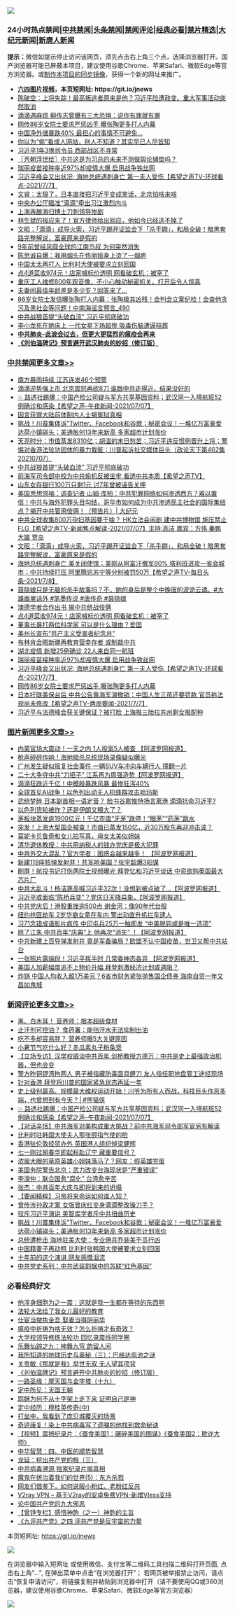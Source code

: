 ![](https://raw.githubusercontent.com/fqnews/bnews/master/64photo/fqnews-qr.jpg)

<div id="tt">
<h3>24小时热点禁闻|<a href="#%E4%B8%AD%E5%85%B1%E7%A6%81%E9%97%BB%E6%9B%B4%E5%A4%9A%E6%96%87%E7%AB%A0">中共禁闻</a>|<a href="#%E5%9B%BE%E7%89%87%E6%96%B0%E9%97%BB%E6%9B%B4%E5%A4%9A%E6%96%87%E7%AB%A0">头条禁闻</a>|<a href="#%E6%96%B0%E9%97%BB%E8%AF%84%E8%AE%BA%E6%9B%B4%E5%A4%9A%E6%96%87%E7%AB%A0">禁闻评论|<a href="#%E5%BF%85%E7%9C%8B%E7%BB%8F%E5%85%B8%E5%A5%BD%E6%96%87">经典必看|<a href="/video.md#%E7%A6%81%E7%89%87%E7%B2%BE%E9%80%89">禁片精选</a>|<a href="https://github.com/fqnews/djy/blob/master/gb/nf1351518.md#1">大纪元新闻</a>|<a href="https://github.com/fqnews/ntdtv/blob/master/gb/prog204.md#1">新唐人新闻</a></h3>
<div><b>提示：</b>微信如提示停止访问该网页，须先点击右上角三个点，选择浏览器打开。国产浏览器可能已屏蔽本项目，建议使用谷歌Chrome、苹果Safari、微软Edge等官方浏览器。或<a href="https://github.com/fqnews/bnews/blob/master/%E5%88%B6%E4%BD%9Cgit%E7%A6%81%E9%97%BB%E9%95%9C%E5%83%8F.md">制作本项目的同步镜像</a>，获得一个新的网址来推广。</div>
<ul>
<li><b><a href="http://d1.bdrive.tk/64.mp4" target="_blank">六四图片视频</a>，本页短网址: https://git.io/jnews</b></li>
<li><a href="/bannedvideo/20210707/1582306.md">陈破空：上将失踪！最高叛逃者原来是他？习近平险遭政变。重大军事活动突然取消</a></li>
<li><a href="/cbnews/20210707/1582294.md">滴滴遇麻烦 柳传志曾曝有三大恐惧：说你有罪就有罪</a></li>
<li><a href="/cbnews/20210707/1582379.md">网传86岁女院士要求严惩凶手 曝张陶更多打人内幕</a></li>
<li><a href="/finance/20210707/1582326.md">中国净外储暴跌40% 最担心的事情不可避免…</a></li>
<li><a href="/cnnews/20210708/1582849.md">你以为“偷”看成人网站，别人不知道？其实早已人尽皆知</a></li>
<li><a href="/cbnews/20210707/1582279.md">习近平1年3换司令员 西部战区不寻常</a></li>
<li><a href="/ssgc/20210708/1582621.md">〖兲朝浮世绘〗中共这是为习总的未来不测做舆论铺垫吗？</a></li>
<li><a href="/cbnews/20210708/1582554.md">瑞丽疫苗接种率近97%却疫情大爆 启用战争铁丝网</a></li>
<li><a href="/comments/20210708/1582497.md">习近平峰会又出状况; 海地总统遇刺身亡 第一夫人受伤【希望之声TV-环球看点-2021/7/7】</a></li>
<li><a href="/bannedvideo/20210707/1582261.md">文睿：太狠了，日本直接把习近平变成笑话，北京怕啥来啥</a></li>
<li><a href="/cnnews/20210707/1582251.md">中央办公厅瞄准“滴滴”牵出习江激烈内斗</a></li>
<li><a href="/ssgc/20210707/1582416.md">上海再酿海归博士刀刺领导惨剧</a></li>
<li><a href="/cnnews/20210708/1582819.md">林生斌的报应来了！官方律师给出回应，他如今已经逃不掉了</a></li>
<li><a href="/cbnews/20210708/1582657.md">文昭：「滴滴」成导火索，习近平踢开证监会下「杀手鐧」，和局全破！暗黑套路完整解说，富豪原来是假的</a></li>
<li><a href="/cnnews/20210707/1582327.md">9年前曾经风靡全球的江南鸟叔 为何突然消失</a></li>
<li><a href="/yule/20210707/1582364.md">陈思诚自爆：我用烟头在佟丽娅身上烫了一烟疤</a></li>
<li><a href="/cnnews/20210708/1582558.md">中国太太再打人 比利时大使被要求立刻回国</a></li>
<li><a href="/cbnews/20210708/1582587.md">点4道菜收974元！店家喊标价透明 网看破玄机：被宰了</a></li>
<li><a href="/funmedia/20210708/1582817.md">重庆工人维修800年观音像，不小心触动秘密机关，打开后令人惊喜</a></li>
<li><a href="/lifebaike/20210707/1582380.md">夫妻间最佳年龄差是多少岁？回答来了…</a></li>
<li><a href="/comments/20210708/1582654.md">86岁女院士发信曝张陶打人内幕：张陶极其凶残！会判会立案纪检！会查他贪污及黑社会等问题！中南海谣言预言_490</a></li>
<li><a href="/cbnews/20210708/1582728.md">中共战狼首提“头破血流” 习近平彻底破功</a></li>
<li><a href="/yule/20210708/1582525.md">李小龙死在她床上 一代女星下场超惨 吸毒伤脑遭逼陪葬</a></li>
<li><b><a href="/comments/20200211/1275071.md" target="_blank">中共肺炎-此波会过去，但更大更猛烈的瘟疫会再来</a></b></li>
<li><b><a href="/comments/20200207/1272816.md" target="_blank">《刘伯温碑记》预言避开武汉肺炎的妙招（修订版）</a></b></li>
</ul>
</div>

<div class="catlist">
<h3><a href="/cbnews/" target="_blank">中共禁闻</a><span><a href="/cbnews/" target="_blank" rel="nofollow">更多文章>></a></span></h3>
<ul>
<li><a href="/cbnews/20210708/1582990.md" target="_blank">南方暴雨持续 江苏连发46个预警</a></li>
<li><a href="/cbnews/20210708/1582888.md" target="_blank">滴滴逆势强上市 北京震怒再砍8刀 谁跟中共走得近，结果没好的</a></li>
<li><a href="/comments/20210708/1582871.md" target="_blank">💥 路透社踢爆：中国产检公司疑与军方共享基因资料；武汉同一入境航班52例确诊和感染【希望之声-午夜新闻-2021/07/07】</a></li>
<li><a href="/cbnews/20210708/1582813.md" target="_blank">因言获罪大陆前体制内人士揭冤狱真相</a></li>
<li><a href="/comments/20210708/1582812.md" target="_blank">挑战！川普集体诉”Twitter、Facebook和谷歌；秘密会议！一堆亿万富豪爱达荷小镇碰头；美通胀创13年来新高 多家超市计划涨价</a></li>
<li><a href="/cbnews/20210708/1582771.md" target="_blank">天亮时分：市值蒸发8310亿；胡温的末日愁苦；习近平违反惯例晋升上将；警惕对香港法轮功团体的暴力栽赃；川普起诉社交媒体巨头（政论天下第462集 20210707）</a></li>
<li><a href="/cbnews/20210708/1582728.md" target="_blank">中共战狼首提“头破血流” 习近平彻底破功</a></li>
<li><a href="/comments/20210708/1582711.md" target="_blank">前海军司令部中校为中共偷机反被坐牢 看透中共本质【希望之声TV】</a></li>
<li><a href="/cbnews/20210708/1582689.md" target="_blank">山东女存银行100万只剩1元 讨7年曾被诬告关押</a></li>
<li><a href="/cbnews/20210708/1582687.md" target="_blank">美国思想领袖：调查记者 山姆‧库柏：中共犯罪网络如何渗透西方？难以置信！中共与海外犯罪头目勾结，哥华市如何成为中共渗透民主社会的国际集结点？揭开中共管用伎俩！（预告片）| 大纪元</a></li>
<li><a href="/comments/20210708/1582668.md" target="_blank">中共全球收集800万孕妇基因要干啥？ HK立法会闹剧 建中共博物馆 施压禁止FLG【希望之声TV-新闻焦点解读-2021/07/07】主持:高洁  嘉宾：方伟 秦鹏 大雄 贾岛</a></li>
<li><a href="/cbnews/20210708/1582657.md" target="_blank">文昭：「滴滴」成导火索，习近平踢开证监会下「杀手鐧」，和局全破！暗黑套路完整解说，富豪原来是假的</a></li>
<li><a href="/comments/20210708/1582655.md" target="_blank">海地总统遇刺身亡 美关闭使馆；美刚从阿富汗撤军90% 塔利班进攻一省会城市；中共持续打压 阿里腾讯苏宁等分别被罚50万【希望之声TV-每日头条-2021/7/8】</a></li>
<li><a href="/comments/20210708/1582615.md" target="_blank">聂隐娘只是无脑的杀手故事吗？不，她的身后是整个中晚唐的波诡云谲。#大雄画里话外 #笔墨传说 #唐传奇 #聂隐娘</a></li>
<li><a href="/cbnews/20210708/1582588.md" target="_blank">澳德学者合作出书 揭中共统战伎俩</a></li>
<li><a href="/cbnews/20210708/1582587.md" target="_blank">点4道菜收974元！店家喊标价透明 网看破玄机：被宰了</a></li>
<li><a href="/cbnews/20210708/1582586.md" target="_blank">董事长暴打两位科学家 可以是什么理由？爱国</a></li>
<li><a href="/cbnews/20210708/1582571.md" target="_blank">美州长宣布“共产主义受害者纪念月”</a></li>
<li><a href="/cbnews/20210708/1582570.md" target="_blank">布林肯会晤新疆再教育营幸存者 或制裁中共</a></li>
<li><a href="/cbnews/20210708/1582555.md" target="_blank">湖北疫情 新增25例确诊 22人来自同一航班</a></li>
<li><a href="/cbnews/20210708/1582554.md" target="_blank">瑞丽疫苗接种率近97%却疫情大爆 启用战争铁丝网</a></li>
<li><a href="/comments/20210708/1582497.md" target="_blank">习近平峰会又出状况; 海地总统遇刺身亡 第一夫人受伤【希望之声TV-环球看点-2021/7/7】</a></li>
<li><a href="/cbnews/20210707/1582379.md" target="_blank">网传86岁女院士要求严惩凶手 曝张陶更多打人内幕</a></li>
<li><a href="/comments/20210707/1582325.md" target="_blank">日本吁联美保台后 中共公告黄海军演撤销；中国人生三孩还要罚款 官员称法规尚未修改【希望之声TV-两岸要闻-2021/7/7】</a></li>
<li><a href="/cbnews/20210707/1582317.md" target="_blank">习近平与法德峰会获关键保证？被打脸 上海推三胎拉苏州剩女推配种</a></li>

</ul>
</div>
<div class="catlist">
<h3><a href="/topimagenews/" target="_blank">图片新闻</a><span><a href="/topimagenews/" target="_blank" rel="nofollow">更多文章>></a></span></h3>
<ul>
<li><a href="/topimagenews/20210708/1582899.md" target="_blank">内蒙官场大震动！一天之内 1人投案5人被查 【阿波罗网报道】</a></li>
<li><a href="/topimagenews/20210708/1582726.md" target="_blank">枪声砰砰作响！海地暗杀总统现场录像疑似曝光</a></li>
<li><a href="/topimagenews/20210707/1582217.md" target="_blank">广州发生疑似报复社会事件 一辆SUV车冲向车辆行人 撞翻一片</a></li>
<li><a href="/topimagenews/20210707/1582216.md" target="_blank">二十大争夺中共“刀把子” 江系再为周强造势【阿波罗网报道】</a></li>
<li><a href="/topimagenews/20210707/1582113.md" target="_blank">滴滴狂跌近千亿！中概股暴跌风暴 最惨狂泻40%</a></li>
<li><a href="/topimagenews/20210707/1582028.md" target="_blank">全球首见AI战争！以色列出动无人机蜂群攻击哈玛斯</a></li>
<li><a href="/topimagenews/20210706/1581728.md" target="_blank">武统梦碎 日本副首相一语定音？ 脸书谷歌推特扬言离港 滴滴抗命习近平?</a></li>
<li><a href="/topimagenews/20210706/1581523.md" target="_blank">以色列货轮被炸？还是伊朗又糗大了？</a></li>
<li><a href="/topimagenews/20210706/1581506.md" target="_blank">茅板块蒸发逾1900亿元！千亿市值“牙茅”跌停！“眼茅”“药茅”跳水</a></li>
<li><a href="/topimagenews/20210706/1581505.md" target="_blank">突发！上海大型国企被查！市值已蒸发150亿，近30万股东再迎冲击波？</a></li>
<li><a href="/topimagenews/20210706/1581222.md" target="_blank">莫妮卡贝鲁奇和女儿拍写真，母女太美似姐妹</a></li>
<li><a href="/topimagenews/20210705/1580992.md" target="_blank">清华退休教授：中共用纳税人的钱办党庆是极大犯罪</a></li>
<li><a href="/topimagenews/20210705/1580819.md" target="_blank">中共外交大混乱？官方学者：困惑会越来越多！ 【阿波罗网报道】</a></li>
<li><a href="/topimagenews/20210705/1580483.md" target="_blank">新建119座核弹发射井！共军呛美国？张宇韶爆3阳谋</a></li>
<li><a href="/topimagenews/20210704/1580353.md" target="_blank">刷屏！航投书记打伤两院士视频曝光 拜登忆和习近平谈话 中资欲购英国最大芯片厂</a></li>
<li><a href="/topimagenews/20210704/1580198.md" target="_blank">中共大乱斗！杨洁篪高喊习近平32次！没想到被点破了&#8230;【阿波罗网报道】</a></li>
<li><a href="/topimagenews/20210704/1580090.md" target="_blank">习近平或面临“陈桥兵变”？党庆日天降异象。【阿波罗网报道】</a></li>
<li><a href="/topimagenews/20210704/1579925.md" target="_blank">中共党庆后！港股重挫逾500点 谢金河：像90年代台股</a></li>
<li><a href="/topimagenews/20210704/1579885.md" target="_blank">纽约抢匪劫车 2岁华裔女童在车内 警出动直升机拦车逮人</a></li>
<li><a href="/topimagenews/20210703/1579780.md" target="_blank">习71念错成语影片疯传 中印屯兵25万一触即发 “中美脱钩或是唯一选项”</a></li>
<li><a href="/topimagenews/20210703/1579613.md" target="_blank">除了江朱 中共百年“庆典”上 他再次“消失” ！【阿波罗网报道】</a></li>
<li><a href="/topimagenews/20210702/1579216.md" target="_blank">中共新建上百导弹发射井 竟是军备骗局？欧盟不认中国疫苗，世卫又帮中共站台</a></li>
<li><a href="/topimagenews/20210702/1578867.md" target="_blank">一张照片露端倪！习近平挥手时 几常委神态各异 【阿波罗网报道】</a></li>
<li><a href="/topimagenews/20210702/1578533.md" target="_blank">美国人加薪幅度追不上物价升幅 拜登刺激经济计划或遇阻？</a></li>
<li><a href="/topimagenews/20210701/1578374.md" target="_blank">炸锅 中国人均收入超1万美元？6省市财务紧张抛售国企债券 海南自贸一年文昌如鬼城</a></li>

</ul>
</div>
<div class="catlist">
<h3><a href="/comments/" target="_blank">新闻评论</a><span><a href="/comments/" target="_blank" rel="nofollow">更多文章>></a></span></h3>
<ul>
<li><a href="/comments/20210708/1582959.md" target="_blank">黑、白木耳！ 营养师：根本超级食材</a></li>
<li><a href="/comments/20210708/1582946.md" target="_blank">止汗剂可控油？ 食药署：能挡汗水无法抑制出油</a></li>
<li><a href="/comments/20210708/1582944.md" target="_blank">吃不多却容易胖？ 营养师曝5大关键原因</a></li>
<li><a href="/comments/20210708/1582943.md" target="_blank">小暑节气吃什么好？冬瓜素丸子粉条煲</a></li>
<li><a href="/comments/20210708/1582896.md" target="_blank">【立场专访】汉学权威谈中共百年 剑桥教授方德万：中共是史上最强政治机器，但也会变</a></li>
<li><a href="/comments/20210708/1582895.md" target="_blank">警方昨铜锣湾拘两人 男子被指藏防毒面具鎅刀 友人指任职地盘管工途经现场</a></li>
<li><a href="/comments/20210708/1582894.md" target="_blank">针对香港 拜登将川普的国家紧急状态再延一年</a></li>
<li><a href="/comments/20210708/1582877.md" target="_blank">史上级别最高、规模最大维权运动开始！川爷为所有人而战，科技巨头作恶多端，也曾想到有今天？│#熊猫侠</a></li>
<li><a href="/comments/20210708/1582871.md" target="_blank">💥 路透社踢爆：中国产检公司疑与军方共享基因资料；武汉同一入境航班52例确诊和感染【希望之声-午夜新闻-2021/07/07】</a></li>
<li><a href="/comments/20210708/1582869.md" target="_blank">【对话辛恬】中共海军对美构成重大挑战？前中共海军司令部军官另有解读</a></li>
<li><a href="/comments/20210708/1582868.md" target="_blank">比利时驻韩国大使夫人那张颐指气使的脸</a></li>
<li><a href="/comments/20210708/1582866.md" target="_blank">香港驻伦敦经贸办外 英国港人组织悼梁健辉</a></li>
<li><a href="/comments/20210708/1582865.md" target="_blank">七一刚过胡春华即起程赴辽宁 藏重要信号？</a></li>
<li><a href="/comments/20210708/1582862.md" target="_blank">浓眉大眼的草原英雄小姐妹落马了？网友：假英雄完蛋</a></li>
<li><a href="/comments/20210708/1582861.md" target="_blank">美国务院警告北京：武力改变台海现状是“严重错误”</a></li>
<li><a href="/comments/20210708/1582857.md" target="_blank">李濠仲：联合国愈“腐化” 台湾愈辛苦</a></li>
<li><a href="/comments/20210708/1582848.md" target="_blank">张杰：中共百年大庆与即将到来的坍塌</a></li>
<li><a href="/comments/20210708/1582847.md" target="_blank">【要闻精粹】习帝将来命运如何谁人知？</a></li>
<li><a href="/comments/20210708/1582824.md" target="_blank">曾传涉孙政才案 女版曾庆红变身滴滴整改操刀手？</a></li>
<li><a href="/comments/20210708/1582823.md" target="_blank">驳斥习近平演讲 美智库学者斥中共扭曲历史</a></li>
<li><a href="/comments/20210708/1582812.md" target="_blank">挑战！川普集体诉”Twitter、Facebook和谷歌；秘密会议！一堆亿万富豪爱达荷小镇碰头；美通胀创13年来新高 多家超市计划涨价</a></li>
<li><a href="/comments/20210708/1582802.md" target="_blank">总统遭枪击 海地驻美大使：专业佣兵乔装美干员行凶</a></li>
<li><a href="/comments/20210708/1582801.md" target="_blank">中国籍妻子再动粗 比利时驻韩国大使被要求立刻回国</a></li>
<li><a href="/comments/20210708/1582790.md" target="_blank">十年前的这个演讲 网友感慨泪流</a></li>
<li><a href="/comments/20210708/1582789.md" target="_blank">中共党史系列：中共武装割据中的苏联“红色基因”</a></li>

</ul>
</div>

<div class="catlist">
<h3>必看经典好文</h3>
<ul>
<li><a href="/topimagenews/20210219/1489990.md" target="_blank">他浑身细胞为之一震：这就是我一生都在等待的东西啊</a></li>
<li><a href="/cbnews/20200516/1329218.md" target="_blank">法轮大法给了我女儿最好的教育</a></li>
<li><a href="/lifebaike/20161111/612348.md" target="_blank">仕宦当做执金吾 娶妻当得阴丽华</a></li>
<li><a href="/comments/20200502/1322275.md" target="_blank">瘟疫中祈祷为啥无效？怎么祈祷才有奇效？</a></li>
<li><a href="/cbnews/20210517/1548104.md" target="_blank">大学校领导修炼法轮功 回忆录震烁同学圈</a></li>
<li><a href="/tculture/20170718/793528.md" target="_blank">乐舞仙踪之九：神舞九穹 韵留人间</a></li>
<li><a href="/tculture/xiulian/20170726/797589.md" target="_blank">我所知道的地球历史与奥秘（三）：巴格达电池之谜</a></li>
<li><a href="/topimagenews/20170331/738673.md" target="_blank">关贵敏《那就是我》举世无双 无人望其项背</a></li>
<li><a href="/comments/20200207/1272816.md" target="_blank">《刘伯温碑记》预言避开中共肺炎的妙招（修订版）</a></li>
<li><a href="/topimagenews/20180327/919935.md" target="_blank">一路圣缘：摩天国与金字塔（十九）</a></li>
<li><a href="/tculture/xiulian/20151111/470021.md" target="_blank">定中所见：天国王朝</a></li>
<li><a href="/ccpdope/20190803/1168965.md" target="_blank">耶稣为何不从十字架上走下来 证明自己是神</a></li>
<li><a href="/tculture/xiulian/20151105/467870.md" target="_blank">定中经历：穆桂英传奇(中)</a></li>
<li><a href="/comments/20201015/1414242.md" target="_blank">打坐中，我看到了庞贝城覆灭的场景</a></li>
<li><a href="/topimagenews/20210131/1478453.md" target="_blank">奇迹康复！染上中共病毒写了遗嘱的他找到救命秘诀</a></li>
<li><a href="/comments/20210123/1473011.md" target="_blank">【视频】震撼纪录片：《蚕食美国1：碾碎美国的图谋》《蚕食美国2：欺诈大师》</a></li>
<li><a href="/comments/20200605/783247.md" target="_blank">中华智慧：四、中医的顺势智慧</a></li>
<li><a href="/comments/20200929/1405201.md" target="_blank">龙延：挖出共产党的根（三）</a></li>
<li><a href="/ccpdope/20200412/1311165.md" target="_blank">中共病毒溯源 独家纪录片揭真相</a></li>
<li><a href="/topimagenews/20180524/946967.md" target="_blank">魔鬼在统治着我们的世界(5)：东方杀戮</a></li>
<li><a href="/comments/20200712/1359630.md" target="_blank">网友们借鉴下，如何说服小粉红、老粉红反共</a></li>
<li><a href="/comments/20210402/1257608.md" target="_blank">V2ray VPN &#8211; 基于V2ray的安卓免费VPN-新增Vless支持</a></li>
<li><a href="/comments/20200717/1361899.md" target="_blank">论中国共产党的九大邪恶</a></li>
<li><a href="/comments/20210611/1564824.md" target="_blank">【曾铮专栏】感悟神韵（之一）神韵的主旨</a></li>
<li><a href="/bookonline/20131116/201053.md" target="_blank">《九评共产党》之四 评共产党是反宇宙的力量</a></li>

</ul>
</div>

本页短网址: https://git.io/jnews

![](https://raw.githubusercontent.com/fqnews/bnews/master/64photo/fqnews-qr.jpg)

在浏览器中输入短网址 或使用微信、支付宝等二维码工具扫描二维码打开页面, 点击右上角"...", 在弹出菜单中点击“在浏览器打开”； 若网页被举报禁止访问，请点击“恢复申请访问”，将链接复制并粘贴到浏览器中打开（请不要使用QQ或360浏览器，建议使用谷歌Chrome、苹果Safari、微软Edge等官方浏览器）

![](https://raw.githubusercontent.com/fqnews/bnews/master/64photo/wx.jpg)